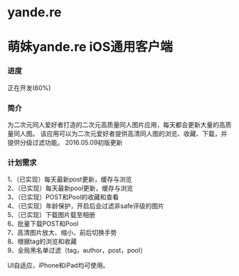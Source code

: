 # yande.re
<H1>萌妹yande.re iOS通用客户端</H1>
<H3>进度</H3>正在开发(60%)
<H3>简介</H3>
    为二次元同人爱好者打造的二次元高质量同人图片应用，每天都会更新大量的高质量同人图。
    该应用可以为二次元爱好者提供高清同人图的浏览、收藏、下载，并提供分级过滤功能。
2016.05.09初版更新</br>
<h3>计划需求</h3>
  1、（已实现）每天最新post更新，缓存与浏览</br>
  2、（已实现）每天最新pool更新，缓存与浏览</br>
  3、（已实现）POST和Pool的收藏和查看</br>
  4、（已实现）年龄保护，开启后会过滤非safe评级的图片</br>
  5、（已实现）下载图片载至相册</br>
  6、批量下载POST和Pool</br>
  7、高清图片放大、缩小、前后切换手势</br>
  8、根据tag的浏览和收藏</br>
  9、全局黑名单过滤（tag，author，post，pool）</br>


UI自适应，iPhone和iPad均可使用。</br>
